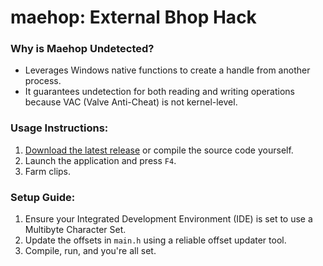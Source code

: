 # **maehop: External Bhop Hack**

### **Why is Maehop Undetected?**
- Leverages Windows native functions to create a handle from another process. 
- It guarantees undetection for both reading and writing operations because VAC (Valve Anti-Cheat) is not kernel-level.

### **Usage Instructions:**
1. [Download the latest release](https://github.com/glamempireaus/maehop/releases/) or compile the source code yourself.
2. Launch the application and press `F4`.
3. Farm clips.

### **Setup Guide:**
1. Ensure your Integrated Development Environment (IDE) is set to use a Multibyte Character Set.
2. Update the offsets in `main.h` using a reliable offset updater tool.
3. Compile, run, and you're all set.
